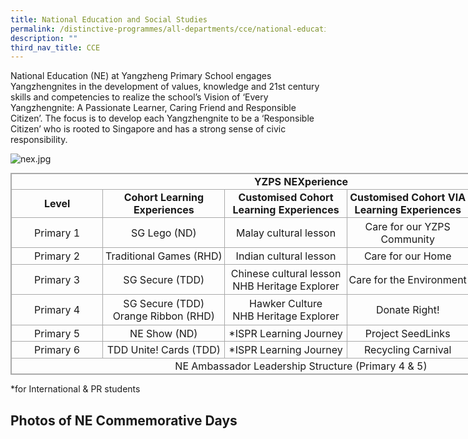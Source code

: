 ```yaml
---
title: National Education and Social Studies
permalink: /distinctive-programmes/all-departments/cce/national-education-and-social-studies/
description: ""
third_nav_title: CCE
---
```

National Education (NE) at Yangzheng Primary School engages Yangzhengnites in the development of values, knowledge and 21st century skills and competencies to realize the school’s Vision of ‘Every Yangzhengnite: A Passionate Learner, Caring Friend and Responsible Citizen’. The focus is to develop each Yangzhengnite to be a ‘Responsible Citizen’ who is rooted to Singapore and has a strong sense of civic responsibility.

  

![nex.jpg](https://yangzhengpri.moe.edu.sg/qql/slot/u703/2022/Distinctive%20Programmes/CCE/NE%20and%20SS/nex.jpg)

  

<table class="iveo_table ives_tab_simple3 ive_eobj_center" style="margin: auto; outline: 0px; padding: 0px; border-collapse: collapse; clear: both; border: 1px solid rgb(170, 170, 170); width: 930px;"><tbody style="margin: 0px; outline: 0px; padding: 0px;"><tr style="margin: 0px; outline: 0px; padding: 0px;"><td colspan="5" width="678" style="margin: 0px; outline: 0px; padding: 2px; text-align: center; border: 1px solid rgb(170, 170, 170);"><strong style="margin: 0px; outline: 0px; padding: 0px;">YZPS NEXperience</strong><br style="margin: 0px; outline: 0px; padding: 0px;"></td></tr><tr style="margin: 0px; outline: 0px; padding: 0px;"><td width="150" style="margin: 0px; outline: 0px; padding: 2px; text-align: center; border: 1px solid rgb(170, 170, 170);"><strong style="margin: 0px; outline: 0px; padding: 0px;">Level</strong><br style="margin: 0px; outline: 0px; padding: 0px;"></td><td width="200" style="margin: 0px; outline: 0px; padding: 2px; text-align: center; border: 1px solid rgb(170, 170, 170);"><strong style="margin: 0px; outline: 0px; padding: 0px;">Cohort Learning Experiences</strong><br style="margin: 0px; outline: 0px; padding: 0px;"></td><td width="200" style="margin: 0px; outline: 0px; padding: 2px; text-align: center; border: 1px solid rgb(170, 170, 170);"><strong style="margin: 0px; outline: 0px; padding: 0px;">Customised Cohort Learning Experiences</strong><br style="margin: 0px; outline: 0px; padding: 0px;"></td><td width="200" style="margin: 0px; outline: 0px; padding: 2px; text-align: center; border: 1px solid rgb(170, 170, 170);"><strong style="margin: 0px; outline: 0px; padding: 0px;">Customised Cohort VIA Learning Experiences</strong><br style="margin: 0px; outline: 0px; padding: 0px;"></td><td width="200" style="margin: 0px; outline: 0px; padding: 2px; text-align: center; border: 1px solid rgb(170, 170, 170);"><strong style="margin: 0px; outline: 0px; padding: 0px;">School-wide Learning Experiences</strong><br style="margin: 0px; outline: 0px; padding: 0px;"></td></tr><tr style="margin: 0px; outline: 0px; padding: 0px;"><td width="150" style="margin: 0px; outline: 0px; padding: 2px; text-align: center; border: 1px solid rgb(170, 170, 170);">Primary 1<br style="margin: 0px; outline: 0px; padding: 0px;"></td><td width="200" style="margin: 0px; outline: 0px; padding: 2px; text-align: center; border: 1px solid rgb(170, 170, 170);">SG Lego (ND)<br style="margin: 0px; outline: 0px; padding: 0px;"></td><td width="200" style="margin: 0px; outline: 0px; padding: 2px; text-align: center; border: 1px solid rgb(170, 170, 170);">Malay cultural lesson<br style="margin: 0px; outline: 0px; padding: 0px;"></td><td width="200" style="margin: 0px; outline: 0px; padding: 2px; text-align: center; border: 1px solid rgb(170, 170, 170);">Care for our YZPS Community<br style="margin: 0px; outline: 0px; padding: 0px;"></td><td rowspan="6" style="margin: 0px; outline: 0px; padding: 2px; text-align: center; border: 1px solid rgb(170, 170, 170);">Total Defence Day (TDD)<br style="margin: 0px; outline: 0px; padding: 0px;"><br style="margin: 0px; outline: 0px; padding: 0px;">International Friendship Day (IFD)<br style="margin: 0px; outline: 0px; padding: 0px;"><br style="margin: 0px; outline: 0px; padding: 0px;">Racial Harmony Day (RHD)<br style="margin: 0px; outline: 0px; padding: 0px;"><br style="margin: 0px; outline: 0px; padding: 0px;">National Day (ND)<br style="margin: 0px; outline: 0px; padding: 0px;"><br style="margin: 0px; outline: 0px; padding: 0px;">School-wide VIA<br style="margin: 0px; outline: 0px; padding: 0px;"></td></tr><tr style="margin: 0px; outline: 0px; padding: 0px;"><td width="150" style="margin: 0px; outline: 0px; padding: 2px; text-align: center; border: 1px solid rgb(170, 170, 170);">Primary 2<br style="margin: 0px; outline: 0px; padding: 0px;"></td><td width="200" style="margin: 0px; outline: 0px; padding: 2px; text-align: center; border: 1px solid rgb(170, 170, 170);">Traditional Games (RHD)<br style="margin: 0px; outline: 0px; padding: 0px;"></td><td width="200" style="margin: 0px; outline: 0px; padding: 2px; text-align: center; border: 1px solid rgb(170, 170, 170);">Indian cultural lesson<br style="margin: 0px; outline: 0px; padding: 0px;"></td><td width="200" style="margin: 0px; outline: 0px; padding: 2px; text-align: center; border: 1px solid rgb(170, 170, 170);">Care for our Home<br style="margin: 0px; outline: 0px; padding: 0px;"></td></tr><tr style="margin: 0px; outline: 0px; padding: 0px;"><td width="150" style="margin: 0px; outline: 0px; padding: 2px; text-align: center; border: 1px solid rgb(170, 170, 170);">Primary 3<br style="margin: 0px; outline: 0px; padding: 0px;"></td><td width="200" style="margin: 0px; outline: 0px; padding: 2px; text-align: center; border: 1px solid rgb(170, 170, 170);">SG Secure (TDD)<br style="margin: 0px; outline: 0px; padding: 0px;"></td><td width="200" style="margin: 0px; outline: 0px; padding: 2px; text-align: center; border: 1px solid rgb(170, 170, 170);">Chinese cultural lesson<br style="margin: 0px; outline: 0px; padding: 0px;">NHB Heritage Explorer<br style="margin: 0px; outline: 0px; padding: 0px;"></td><td width="200" style="margin: 0px; outline: 0px; padding: 2px; text-align: center; border: 1px solid rgb(170, 170, 170);">Care for the Environment<br style="margin: 0px; outline: 0px; padding: 0px;"></td></tr><tr style="margin: 0px; outline: 0px; padding: 0px;"><td width="150" style="margin: 0px; outline: 0px; padding: 2px; text-align: center; border: 1px solid rgb(170, 170, 170);">Primary 4<br style="margin: 0px; outline: 0px; padding: 0px;"></td><td width="200" style="margin: 0px; outline: 0px; padding: 2px; text-align: center; border: 1px solid rgb(170, 170, 170);">SG Secure (TDD)<br style="margin: 0px; outline: 0px; padding: 0px;">Orange Ribbon (RHD)<br style="margin: 0px; outline: 0px; padding: 0px;"></td><td width="200" style="margin: 0px; outline: 0px; padding: 2px; text-align: center; border: 1px solid rgb(170, 170, 170);">Hawker Culture<br style="margin: 0px; outline: 0px; padding: 0px;">NHB Heritage Explorer<br style="margin: 0px; outline: 0px; padding: 0px;"></td><td width="200" style="margin: 0px; outline: 0px; padding: 2px; text-align: center; border: 1px solid rgb(170, 170, 170);">Donate Right!<br style="margin: 0px; outline: 0px; padding: 0px;"></td></tr><tr style="margin: 0px; outline: 0px; padding: 0px;"><td width="150" style="margin: 0px; outline: 0px; padding: 2px; text-align: center; border: 1px solid rgb(170, 170, 170);">Primary 5<br style="margin: 0px; outline: 0px; padding: 0px;"></td><td width="200" style="margin: 0px; outline: 0px; padding: 2px; text-align: center; border: 1px solid rgb(170, 170, 170);">NE Show (ND)<br style="margin: 0px; outline: 0px; padding: 0px;"></td><td width="200" style="margin: 0px; outline: 0px; padding: 2px; text-align: center; border: 1px solid rgb(170, 170, 170);">*ISPR Learning Journey<br style="margin: 0px; outline: 0px; padding: 0px;"></td><td width="200" style="margin: 0px; outline: 0px; padding: 2px; text-align: center; border: 1px solid rgb(170, 170, 170);">Project SeedLinks<br style="margin: 0px; outline: 0px; padding: 0px;"></td></tr><tr style="margin: 0px; outline: 0px; padding: 0px;"><td width="150" style="margin: 0px; outline: 0px; padding: 2px; text-align: center; border: 1px solid rgb(170, 170, 170);">Primary 6<br style="margin: 0px; outline: 0px; padding: 0px;"></td><td width="200" style="margin: 0px; outline: 0px; padding: 2px; text-align: center; border: 1px solid rgb(170, 170, 170);">TDD Unite! Cards (TDD)<br style="margin: 0px; outline: 0px; padding: 0px;"></td><td width="200" style="margin: 0px; outline: 0px; padding: 2px; text-align: center; border: 1px solid rgb(170, 170, 170);">*ISPR Learning Journey<br style="margin: 0px; outline: 0px; padding: 0px;"></td><td width="200" style="margin: 0px; outline: 0px; padding: 2px; text-align: center; border: 1px solid rgb(170, 170, 170);">Recycling Carnival<br style="margin: 0px; outline: 0px; padding: 0px;"></td></tr><tr style="margin: 0px; outline: 0px; padding: 0px;"><td colspan="5" style="margin: 0px; outline: 0px; padding: 2px; text-align: center; border: 1px solid rgb(170, 170, 170);">NE Ambassador Leadership Structure (Primary 4 &amp; 5)<br style="margin: 0px; outline: 0px; padding: 0px;"></td></tr></tbody></table>

\*for International & PR students

Photos of NE Commemorative Days
-------------------------------
